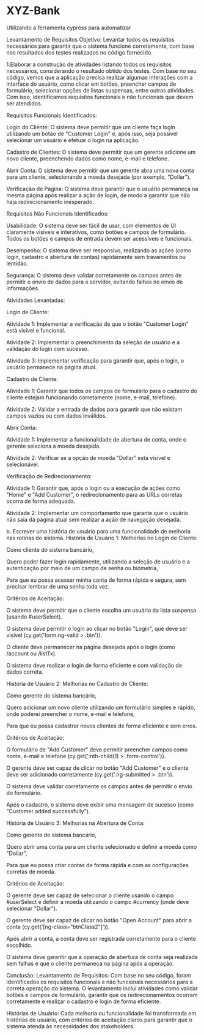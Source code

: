 # XYZ-Bank
Utilizando a ferramenta cypress para automatizar

Levantamento de Requisitos
Objetivo: Levantar todos os requisitos necessários para garantir que o sistema funcione corretamente, com base nos resultados dos testes realizados no código fornecido.

1.Elaborar a construção de atividades listando todos os requisitos necessários, considerando o resultado obtido dos testes.
Com base no seu código, vemos que a aplicação precisa realizar algumas interações com a interface do usuário, como clicar em botões, preencher campos de formulário, selecionar opções de listas suspensas, entre outras atividades. Com isso, identificamos requisitos funcionais e não funcionais que devem ser atendidos.

Requisitos Funcionais Identificados:

Login do Cliente: O sistema deve permitir que um cliente faça login utilizando um botão de "Customer Login" e, após isso, seja possível selecionar um usuário e efetuar o login na aplicação.

Cadastro de Clientes: O sistema deve permitir que um gerente adicione um novo cliente, preenchendo dados como nome, e-mail e telefone.

Abrir Conta: O sistema deve permitir que um gerente abra uma nova conta para um cliente, selecionando a moeda desejada (por exemplo, "Dollar").

Verificação de Página: O sistema deve garantir que o usuário permaneça na mesma página após realizar a ação de login, de modo a garantir que não haja redirecionamento inesperado.

Requisitos Não Funcionais Identificados:

Usabilidade: O sistema deve ser fácil de usar, com elementos de UI claramente visíveis e interativos, como botões e campos de formulário. Todos os botões e campos de entrada devem ser acessíveis e funcionais.

Desempenho: O sistema deve ser responsivo, realizando as ações (como login, cadastro e abertura de contas) rapidamente sem travamentos ou lentidão.

Segurança: O sistema deve validar corretamente os campos antes de permitir o envio de dados para o servidor, evitando falhas no envio de informações.

Atividades Levantadas:

Login de Cliente:

Atividade 1: Implementar a verificação de que o botão "Customer Login" está visível e funcional.

Atividade 2: Implementar o preenchimento da seleção de usuário e a validação do login com sucesso.

Atividade 3: Implementar verificação para garantir que, após o login, o usuário permanece na página atual.

Cadastro de Cliente:

Atividade 1: Garantir que todos os campos de formulário para o cadastro do cliente estejam funcionando corretamente (nome, e-mail, telefone).

Atividade 2: Validar a entrada de dados para garantir que não existam campos vazios ou com dados inválidos.

Abrir Conta:

Atividade 1: Implementar a funcionalidade de abertura de conta, onde o gerente seleciona a moeda desejada.

Atividade 2: Verificar se a opção de moeda "Dollar" está visível e selecionável.

Verificação de Redirecionamento:

Atividade 1: Garantir que, após o login ou a execução de ações como "Home" e "Add Customer", o redirecionamento para as URLs corretas ocorra de forma adequada.

Atividade 2: Implementar um comportamento que garante que o usuário não saia da página atual sem realizar a ação de navegação desejada.

b. Escrever uma história de usuário para uma funcionalidade de melhoria nas rotinas do sistema.
História de Usuário 1: Melhorias no Login de Cliente:

Como cliente do sistema bancário,

Quero poder fazer login rapidamente, utilizando a seleção de usuário e a autenticação por meio de um campo de senha ou biometria,

Para que eu possa acessar minha conta de forma rápida e segura, sem precisar lembrar de uma senha toda vez.

Critérios de Aceitação:

O sistema deve permitir que o cliente escolha um usuário da lista suspensa (usando #userSelect).

O sistema deve permitir o login ao clicar no botão "Login", que deve ser visível (cy.get('form.ng-valid > .btn')).

O cliente deve permanecer na página desejada após o login (como /account ou /listTx).

O sistema deve realizar o login de forma eficiente e com validação de dados correta.

História de Usuário 2: Melhorias no Cadastro de Cliente:

Como gerente do sistema bancário,

Quero adicionar um novo cliente utilizando um formulário simples e rápido, onde poderei preencher o nome, e-mail e telefone,

Para que eu possa cadastrar novos clientes de forma eficiente e sem erros.

Critérios de Aceitação:

O formulário de "Add Customer" deve permitir preencher campos como nome, e-mail e telefone (cy.get(':nth-child(1) > .form-control')).

O gerente deve ser capaz de clicar no botão "Add Customer" e o cliente deve ser adicionado corretamente (cy.get('.ng-submitted > .btn')).

O sistema deve validar corretamente os campos antes de permitir o envio do formulário.

Após o cadastro, o sistema deve exibir uma mensagem de sucesso (como "Customer added successfully").

História de Usuário 3: Melhorias na Abertura de Conta:

Como gerente do sistema bancário,

Quero abrir uma conta para um cliente selecionado e definir a moeda como "Dollar",

Para que eu possa criar contas de forma rápida e com as configurações corretas de moeda.

Critérios de Aceitação:

O gerente deve ser capaz de selecionar o cliente usando o campo #userSelect e definir a moeda utilizando o campo #currency (onde deve selecionar "Dollar").

O gerente deve ser capaz de clicar no botão "Open Account" para abrir a conta (cy.get('[ng-class="btnClass2"]')).

Após abrir a conta, a conta deve ser registrada corretamente para o cliente escolhido.

O sistema deve garantir que a operação de abertura de conta seja realizada sem falhas e que o cliente permaneça na página após a operação.

Conclusão:
Levantamento de Requisitos: Com base no seu código, foram identificados os requisitos funcionais e não funcionais necessários para a correta operação do sistema. O levantamento inclui atividades como validar botões e campos de formulário, garantir que os redirecionamentos ocorram corretamente e realizar o cadastro e login de forma eficiente.

Histórias de Usuário: Cada melhoria ou funcionalidade foi transformada em histórias de usuário, com critérios de aceitação claros para garantir que o sistema atenda às necessidades dos stakeholders.

